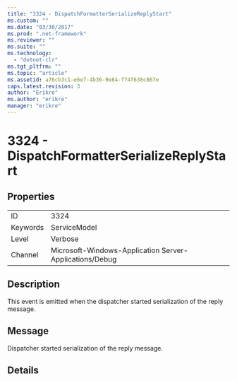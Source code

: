 ```yaml
---
title: "3324 - DispatchFormatterSerializeReplyStart"
ms.custom: ""
ms.date: "03/30/2017"
ms.prod: ".net-framework"
ms.reviewer: ""
ms.suite: ""
ms.technology: 
  - "dotnet-clr"
ms.tgt_pltfrm: ""
ms.topic: "article"
ms.assetid: a76cb3c1-e6e7-4b36-9e84-f74f638c867e
caps.latest.revision: 3
author: "Erikre"
ms.author: "erikre"
manager: "erikre"
---
```

# 3324 - DispatchFormatterSerializeReplyStart
## Properties  
  
|||  
|-|-|  
|ID|3324|  
|Keywords|ServiceModel|  
|Level|Verbose|  
|Channel|Microsoft-Windows-Application Server-Applications/Debug|  
  
## Description  
 This event is emitted when the dispatcher started serialization of the reply message.  
  
## Message  
 Dispatcher started serialization of the reply message.  
  
## Details
